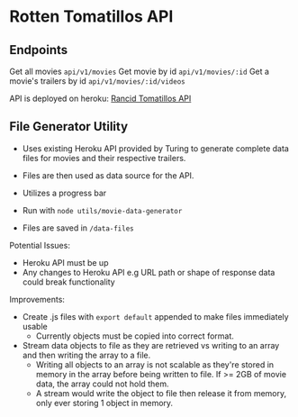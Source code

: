 # Rotten Tomatillos API
## Endpoints
Get all movies
`api/v1/movies`
Get movie by id
`api/v1/movies/:id`
Get a movie's trailers by id
`api/v1/movies/:id/videos`


API is deployed on heroku: [Rancid Tomatillos API](https://rancid-tomatillos-api2110.herokuapp.com/api/v1/movies)


## File Generator Utility
- Uses existing Heroku API provided by Turing to generate complete data files for movies and their respective trailers.
- Files are then used as data source for the API.
- Utilizes a progress bar

- Run with `node utils/movie-data-generator`
- Files are saved in `/data-files`

Potential Issues:
- Heroku API must be up
- Any changes to Heroku API e.g URL path or shape of response data could break functionality

Improvements:
- Create .js files with `export default` appended to make files immediately usable
    - Currently objects must be copied into correct format.
- Stream data objects to file as they are retrieved vs writing to an array and then writing the array to a file.
    - Writing all objects to an array is not scalable as they're stored in memory in the array before being written to file. If >= 2GB of movie data, the array could not hold them.
    - A stream would write the object to file then release it from memory, only ever storing 1 object in memory.
